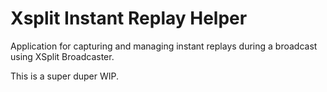 Xsplit Instant Replay Helper
============================

Application for capturing and managing instant replays during a broadcast using XSplit Broadcaster.

This is a super duper WIP.